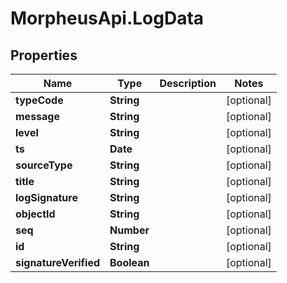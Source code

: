 # MorpheusApi.LogData

## Properties

Name | Type | Description | Notes
------------ | ------------- | ------------- | -------------
**typeCode** | **String** |  | [optional] 
**message** | **String** |  | [optional] 
**level** | **String** |  | [optional] 
**ts** | **Date** |  | [optional] 
**sourceType** | **String** |  | [optional] 
**title** | **String** |  | [optional] 
**logSignature** | **String** |  | [optional] 
**objectId** | **String** |  | [optional] 
**seq** | **Number** |  | [optional] 
**id** | **String** |  | [optional] 
**signatureVerified** | **Boolean** |  | [optional] 


